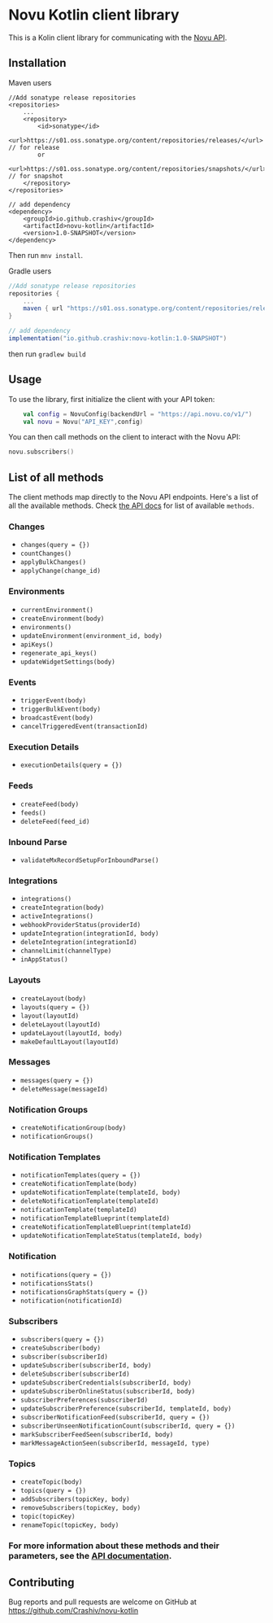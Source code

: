 # Novu Kotlin client library

This is a Kolin client library for communicating with the [Novu API](https://api.novu.co/api).

## Installation
Maven users
```maven
//Add sonatype release repositories
<repositories>
    ...
    <repository>
        <id>sonatype</id>
        <url>https://s01.oss.sonatype.org/content/repositories/releases/</url> // for release
        or 
        <url>https://s01.oss.sonatype.org/content/repositories/snapshots/</url> // for snapshot
    </repository>
</repositories>

// add dependency
<dependency>
    <groupId>io.github.crashiv</groupId>
    <artifactId>novu-kotlin</artifactId>
    <version>1.0-SNAPSHOT</version>
</dependency>
```
Then run `mnv install`.


Gradle users
```gradle
//Add sonatype release repositories
repositories {
    ...
    maven { url "https://s01.oss.sonatype.org/content/repositories/releases/" }
}

// add dependency
implementation("io.github.crashiv:novu-kotlin:1.0-SNAPSHOT")
```
then run `gradlew build`


## Usage

To use the library, first initialize the client with your API token:

```kotlin
    val config = NovuConfig(backendUrl = "https://api.novu.co/v1/")
    val novu = Novu("API_KEY",config)
```

You can then call methods on the client to interact with the Novu API:

```kotlin
novu.subscribers()
```

## List of all methods

The client methods map directly to the Novu API endpoints. Here's a list of all the available methods. Check [the API docs](https://docs.novu.co/api/overview) for list of available `methods`.

### Changes

- `changes(query = {})`
- `countChanges()`
- `applyBulkChanges()`
- `applyChange(change_id)`

### Environments

- `currentEnvironment()`
- `createEnvironment(body)`
- `environments()`
- `updateEnvironment(environment_id, body)`
- `apiKeys()`
- `regenerate_api_keys()`
- `updateWidgetSettings(body)`

### Events

- `triggerEvent(body)`
- `triggerBulkEvent(body)`
- `broadcastEvent(body)`
- `cancelTriggeredEvent(transactionId)`

### Execution Details

- `executionDetails(query = {})`

### Feeds

- `createFeed(body)`
- `feeds()`
- `deleteFeed(feed_id)`

### Inbound Parse

- `validateMxRecordSetupForInboundParse()`

### Integrations

- `integrations()`
- `createIntegration(body)`
- `activeIntegrations()`
- `webhookProviderStatus(providerId)`
- `updateIntegration(integrationId, body)`
- `deleteIntegration(integrationId)`
- `channelLimit(channelType)`
- `inAppStatus()`

### Layouts

- `createLayout(body) `
- `layouts(query = {})`
- `layout(layoutId)`
- `deleteLayout(layoutId)`
- `updateLayout(layoutId, body)`
- `makeDefaultLayout(layoutId)`

### Messages

- `messages(query = {})`
- `deleteMessage(messageId)`

### Notification Groups

- `createNotificationGroup(body)`
- `notificationGroups()`

### Notification Templates

- `notificationTemplates(query = {})`
- `createNotificationTemplate(body)`
- `updateNotificationTemplate(templateId, body)`
- `deleteNotificationTemplate(templateId)`
- `notificationTemplate(templateId)`
- `notificationTemplateBlueprint(templateId)`
- `createNotificationTemplateBlueprint(templateId)`
- `updateNotificationTemplateStatus(templateId, body)`

### Notification

- `notifications(query = {})`
- `notificationsStats()`
- `notificationsGraphStats(query = {})`
- `notification(notificationId)`

### Subscribers

- `subscribers(query = {}) `
- `createSubscriber(body)`
- `subscriber(subscriberId)`
- `updateSubscriber(subscriberId, body)`
- `deleteSubscriber(subscriberId)`
- `updateSubscriberCredentials(subscriberId, body)`
- `updateSubscriberOnlineStatus(subscriberId, body)`
- `subscriberPreferences(subscriberId)`
- `updateSubscriberPreference(subscriberId, templateId, body)`
- `subscriberNotificationFeed(subscriberId, query = {})`
- `subscriberUnseenNotificationCount(subscriberId, query = {})`
- `markSubscriberFeedSeen(subscriberId, body)`
- `markMessageActionSeen(subscriberId, messageId, type)`

### Topics

- `createTopic(body)`
- `topics(query = {})`
- `addSubscribers(topicKey, body)`
- `removeSubscribers(topicKey, body)`
- `topic(topicKey)`
- `renameTopic(topicKey, body)`

### For more information about these methods and their parameters, see the [API documentation](https://docs.novu.co/api/overview).

## Contributing

Bug reports and pull requests are welcome on GitHub at https://github.com/Crashiv/novu-kotlin
